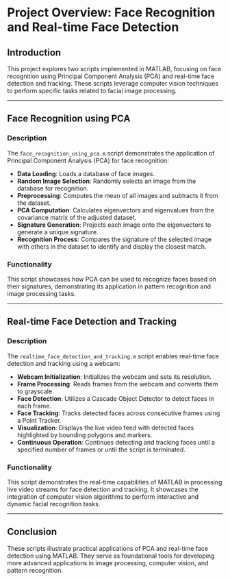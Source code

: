 # Project Overview: Face Recognition and Real-time Face Detection

## Introduction

This project explores two scripts implemented in MATLAB, focusing on face recognition using Principal Component Analysis (PCA) and real-time face detection and tracking. These scripts leverage computer vision techniques to perform specific tasks related to facial image processing.

---

## Face Recognition using PCA

### Description

The `face_recognition_using_pca.m` script demonstrates the application of Principal Component Analysis (PCA) for face recognition:

- **Data Loading**: Loads a database of face images.
- **Random Image Selection**: Randomly selects an image from the database for recognition.
- **Preprocessing**: Computes the mean of all images and subtracts it from the dataset.
- **PCA Computation**: Calculates eigenvectors and eigenvalues from the covariance matrix of the adjusted dataset.
- **Signature Generation**: Projects each image onto the eigenvectors to generate a unique signature.
- **Recognition Process**: Compares the signature of the selected image with others in the dataset to identify and display the closest match.

### Functionality

This script showcases how PCA can be used to recognize faces based on their signatures, demonstrating its application in pattern recognition and image processing tasks.

---

## Real-time Face Detection and Tracking

### Description

The `realtime_face_detection_and_tracking.m` script enables real-time face detection and tracking using a webcam:

- **Webcam Initialization**: Initializes the webcam and sets its resolution.
- **Frame Processing**: Reads frames from the webcam and converts them to grayscale.
- **Face Detection**: Utilizes a Cascade Object Detector to detect faces in each frame.
- **Face Tracking**: Tracks detected faces across consecutive frames using a Point Tracker.
- **Visualization**: Displays the live video feed with detected faces highlighted by bounding polygons and markers.
- **Continuous Operation**: Continues detecting and tracking faces until a specified number of frames or until the script is terminated.

### Functionality

This script demonstrates the real-time capabilities of MATLAB in processing live video streams for face detection and tracking. It showcases the integration of computer vision algorithms to perform interactive and dynamic facial recognition tasks.

---

## Conclusion

These scripts illustrate practical applications of PCA and real-time face detection using MATLAB. They serve as foundational tools for developing more advanced applications in image processing, computer vision, and pattern recognition.


